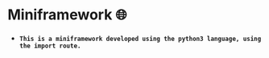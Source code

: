 # Miniframework 🌐

- #### ``` This is a miniframework developed using the python3 language, using the import route. ```